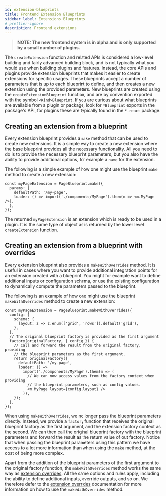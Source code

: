 ```yaml
---
id: extension-blueprints
title: Frontend Extension Blueprints
sidebar_label: Extensions Blueprints
# prettier-ignore
description: Frontend extensions
---
```


> **NOTE: The new frontend system is in alpha and is only supported by a small number of plugins.**

The `createExtension` function and related APIs is considered a low-level building and fairly advanced building block, and is not typically what you would use when building plugins and features. Instead, the core APIs and plugins provide extension blueprints that makes it easier to create extensions for specific usages. These blueprints accept a number of parameters that is up to each blueprint to define, and then creates a new extension using the provided parameters. New blueprints are created using the `createExtensionBlueprint` function, and are by convention exported with the symbol `<Kind>Blueprint`. If you are curious about what blueprints are available from a plugin or package, look for `*Blueprint` exports in the package's API, for plugins these are typically found in the `*-react` package.

## Creating an extension from a blueprint

Every extension blueprint provides a `make` method that can be used to create new extensions. It is a simple way to create a new extension where the base blueprint provides all the necessary functionality. All you need to do is to provide the necessary blueprint parameters, but you also have the ability to provide additional options, for example a `name` for the extension.

The following is a simple example of how one might use the blueprint `make` method to create a new extension:

```tsx
const myPageExtension = PageBlueprint.make({
  params: {
    defaultPath: '/my-page',
    loader: () => import('./components/MyPage').them(m => <m.MyPage />),
  },
});
```

The returned `myPageExtension` is an extension which is ready to be used in a plugin. It is the same type of object as is returned by the lower level `createExtension` function.

## Creating an extension from a blueprint with overrides

Every extension blueprint also provides a `makeWithOverrides` method. It is useful in cases where you want to provide additional integration points for an extension created with a blueprint. You might for example want to define additional inputs or configuration schema, or use the existing configuration to dynamically compute the parameters passed to the blueprint.

The following is an example of how one might use the blueprint `makeWithOverrides` method to create a new extension:

```tsx
const myPageExtension = PageBlueprint.makeWithOverrides({
  config: {
    schema: {
      layout: z => z.enum(['grid', 'rows']).default('grid'),
    },
  },
  // The original blueprint factory is provided as the first argument
  factory(originalFactory, { config }) {
    // Call and forward the result from the original factory, providing
    // the blueprint parameters as the first argument.
    return originalFactory({
      defaultPath: '/my-page',
      loader: () =>
        import('./components/MyPage').them(m => (
          // We can now access values from the factory context when providing
          // the blueprint parameters, such as config values.
          <m.MyPage layout={config.layout} />
        )),
    });
  },
});
```

When using `makeWithOverrides`, we no longer pass the blueprint parameters directly. Instead, we provide a `factory` function that receives the original blueprint factory as the first argument, and the extension factory context as the second. We can then call the original blueprint factory with the blueprint parameters and forward the result as the return value of out factory. Notice that when passing the blueprint parameters using this pattern we have access to a lot more information than when using the `make` method, at the cost of being more complex.

Apart from the addition of the blueprint parameters of the first argument to the original factory function, the `makeWithOverrides` method works the same way as [extension overrides](./25-extension-overrides.md). All the same options and rules apply, including the ability to define additional inputs, override outputs, and so on. We therefore defer to the [extension overrides](./25-extension-overrides.md) documentation for more information on how to use the `makeWithOverrides` method.
